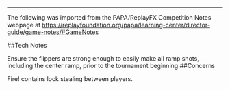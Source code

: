 ***
The following was imported from the PAPA/ReplayFX Competition Notes webpage at https://replayfoundation.org/papa/learning-center/director-guide/game-notes/#GameNotes

##Tech Notes
            
Ensure the flippers are strong enough to easily make all ramp shots, including the center ramp, prior to the tournament beginning.##Concerns
            
Fire! contains lock stealing between players.